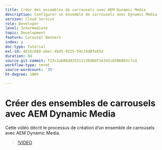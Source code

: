 ```yaml
---
title: Créer des ensembles de carrousels avec AEM Dynamic Media
description: Configurer un ensemble de carrousels avec Dynamic Media
version: Cloud Service
role: Developer
level: Intermediate
topic: Development
feature: Carousel Banners
index: y
doc-type: Tutorial
exl-id: 4816c688-abec-4bd5-9215-59c16d8fe65d
duration: 84
source-git-commit: f23c2ab86d42531113690df2e342c65060b5c7cd
workflow-type: tm+mt
source-wordcount: '35'
ht-degree: 100%

---
```


# Créer des ensembles de carrousels avec AEM Dynamic Media

Cette vidéo décrit le processus de création d’un ensemble de carrousels avec AEM Dynamic Media.

>[!VIDEO](https://video.tv.adobe.com/v/335380?quality=12&learn=on)
